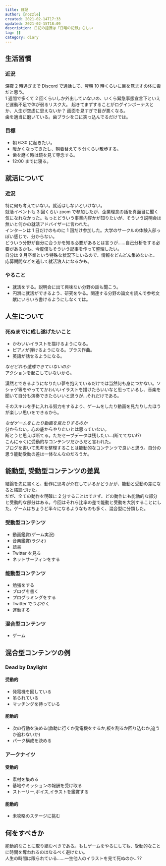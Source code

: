 ```yaml
---
title: 日記
author: [nozzle]
created: 2021-02-14T17:33
updated: 2021-02-15T18:09
description: 日記の語源は「日曜の記録」らしい
tag: []
category: diary
---
```


## 生活習慣

### 近況

深夜 2 時過ぎまで Discord で通話して、翌朝 10 時くらいに目を覚ますの体に毒だと思う。  
1 週間で多くて 2 回くらいしか外出していないの、いくら緊急事態宣言下といえど運動不足で体が弱るリスク大。
起きてまずすることがログインボーナスとか、人生が空虚に思えないか？
画面を見すぎで目が悪くなる。  
歯を適当に磨いている。歯ブラシを口に突っ込んでるだけでは。

### 目標

- 朝 6:30 に起きたい。
- 暖かくなってきたし、朝着替えて 5 分くらい散歩する。
- 歯を磨く時は鏡を見て専念する。
- 12:00 までに寝る。

## 就活について

### 近況

特に何も考えていない。就活はしないといけない。  
就活イベントも 3 回くらい zoom で参加したが、企業理念の話を真面目に聞く気になれなかった。もっとどういう事業内容かが知りたいが、そういう説明会は無いと何かの就活アドバイザーに言われた。  
インターンは 1 日だけのものに 1 回だけ参加した。大学のサークルの体験入部っぽい感じで、分からない。  
どういう分野が自分に合うかを知る必要があるとは言うが......自己分析をする必要があるかも、今度僕もそういう記事を作って整理したい。  
自分は 9 月卒業という特殊な状況下にいるので、情報をどんどん集めないと、応募期間などを逃して就活浪人になるかも。

### やること

- 就活をする。説明会に出て興味ない分野の話も聞こう。
- 円滑に就活ができるよう、研究をやる。関連する分野の論文を読んで参考文献にいろいろ書けるようにしなくては。

## 人生について

### 死ぬまでに成し遂げたいこと

- かわいいイラストを描けるようになる。
- ピアノが弾けるようになる。プラス作曲。
- 英語が話せるようになる。

_なぜどれも達成できていないのか_  
アクションを起こしていないから。

漠然とできるようになりたい夢を抱えているだけでは当然何も身につかない。ソシャゲ等をやっててかわいいイラストを描けたらいいなと思っているし、音楽を聞いて自分も演奏できたらいいと思うが...それだけである。

そのスキルを手に入れる努力をするより、ゲームをしたり動画を見たりしたほうが楽しい思いをできるから。

_なぜゲームをしたり動画を見たりするのか_  
分からない。心の底からやりたいとは思っていない。  
断とうと思えば断てる。ただセーブデータは残したい...(断ててない!?)  
こんにゃくに受動的なコンテンツだからだと言われた。  
ブログを書いて思考を整理することは能動的なコンテンツで良いと思う。自分の思う能動受動の差は一体なんなのだろうか。

## 能動型, 受動型コンテンツの差異

結論を先に書くと、動作に思考が介在しているかどうかが、能動と受動の差になると結論づけた。  
だが、全ての動作を明確に 2 分することはできず、どの動作にも能動的な部分と受動的な部分はある。今回はそれら比率の差で能動と受動を大別することにした。ゲームはちょうど半々になるようなものも多く、混合型に分類した。

### 受動型コンテンツ

- 動画鑑賞(ゲーム実況)
- 音楽鑑賞(ラジオ)
- 読書
- Twitter を見る
- ネットサーフィンをする

### 能動型コンテンツ

- 勉強をする
- ブログを書く
- プログラミングをする
- Twitter でつぶやく
- 運動する

### 混合型コンテンツ

- ゲーム

## 混合型コンテンツの例

### Dead by Daylight

#### 受動的

- 発電機を回している
- 吊られている
- マッチングを待っている

#### 能動的

- 次の行動を決める(救助に行くか発電機をするか,板を割るか回り込むか,追うか追わないか)
- パーク構成を決める

### アークナイツ

#### 受動的

- 素材を集める
- 基地やミッションの報酬を受け取る
- ストーリー,ボイス,イラストを鑑賞する

#### 能動的

- 未攻略のステージに挑む

## 何をすべきか

能動的なことに取り組むべきである。もしゲームをやるにしても、受動的なことに時間を奪われるのはなるべく避けたい。  
人生の時間は限られている......一生他人のイラストを見て死ぬのか...??
